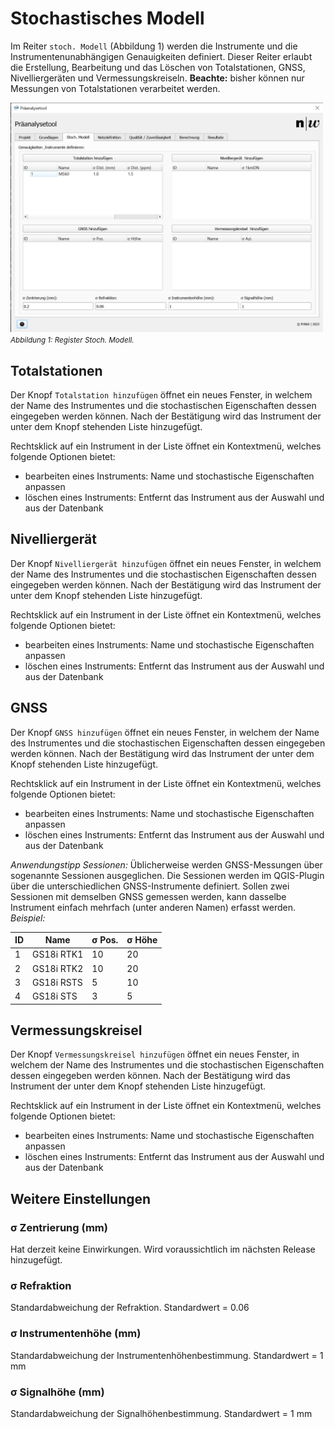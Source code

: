 # Stochastisches Modell

Im Reiter ```stoch. Modell``` (Abbildung 1) werden die Instrumente und die Instrumentenunabhängigen Genauigkeiten definiert. Dieser Reiter erlaubt die Erstellung, Bearbeitung und das Löschen von Totalstationen, GNSS, Nivelliergeräten und Vermessungskreiseln. **Beachte:** bisher können nur Messungen von Totalstationen verarbeitet werden.

<img src="../imgs/stoch/stochmod.png" width="500" /><br/>
<small>_Abbildung 1: Register Stoch. Modell._</small>

## Totalstationen

Der Knopf ```Totalstation hinzufügen``` öffnet ein neues Fenster, in welchem der Name des Instrumentes und die stochastischen Eigenschaften dessen eingegeben werden können. Nach der Bestätigung wird das Instrument der unter dem Knopf stehenden Liste hinzugefügt.

Rechtsklick auf ein Instrument in der Liste öffnet ein Kontextmenü, welches folgende Optionen bietet:

- bearbeiten eines Instruments: Name und stochastische Eigenschaften anpassen
- löschen eines Instruments: Entfernt das Instrument aus der Auswahl und aus der Datenbank

## Nivelliergerät

Der Knopf ```Nivelliergerät hinzufügen``` öffnet ein neues Fenster, in welchem der Name des Instrumentes und die stochastischen Eigenschaften dessen eingegeben werden können. Nach der Bestätigung wird das Instrument der unter dem Knopf stehenden Liste hinzugefügt.

Rechtsklick auf ein Instrument in der Liste öffnet ein Kontextmenü, welches folgende Optionen bietet:

- bearbeiten eines Instruments: Name und stochastische Eigenschaften anpassen
- löschen eines Instruments: Entfernt das Instrument aus der Auswahl und aus der Datenbank

## GNSS

Der Knopf ```GNSS hinzufügen``` öffnet ein neues Fenster, in welchem der Name des Instrumentes und die stochastischen Eigenschaften dessen eingegeben werden können. Nach der Bestätigung wird das Instrument der unter dem Knopf stehenden Liste hinzugefügt.

Rechtsklick auf ein Instrument in der Liste öffnet ein Kontextmenü, welches folgende Optionen bietet:

- bearbeiten eines Instruments: Name und stochastische Eigenschaften anpassen
- löschen eines Instruments: Entfernt das Instrument aus der Auswahl und aus der Datenbank

*Anwendungstipp Sessionen:* Üblicherweise werden GNSS-Messungen über sogenannte Sessionen ausgeglichen. Die Sessionen werden im QGIS-Plugin über die unterschiedlichen GNSS-Instrumente definiert. Sollen zwei Sessionen mit demselben GNSS gemessen werden, kann dasselbe Instrument einfach mehrfach (unter anderen Namen) erfasst werden. *Beispiel:*

| ID | Name | σ Pos. | σ Höhe |
| --- | --- | --- | --- |
| 1 | GS18i RTK1 | 10 | 20 |
| 2 | GS18i RTK2 | 10 | 20 |
| 3 | GS18i RSTS | 5 | 10 |
| 4 | GS18i STS | 3 | 5 |

## Vermessungskreisel

Der Knopf ```Vermessungskreisel hinzufügen``` öffnet ein neues Fenster, in welchem der Name des Instrumentes und die stochastischen Eigenschaften dessen eingegeben werden können. Nach der Bestätigung wird das Instrument der unter dem Knopf stehenden Liste hinzugefügt.

Rechtsklick auf ein Instrument in der Liste öffnet ein Kontextmenü, welches folgende Optionen bietet:

- bearbeiten eines Instruments: Name und stochastische Eigenschaften anpassen
- löschen eines Instruments: Entfernt das Instrument aus der Auswahl und aus der Datenbank

## Weitere Einstellungen

### σ Zentrierung (mm)

Hat derzeit keine Einwirkungen. Wird voraussichtlich im nächsten Release hinzugefügt.

### σ Refraktion

Standardabweichung der Refraktion. Standardwert = 0.06

### σ Instrumentenhöhe (mm)

Standardabweichung der Instrumentenhöhenbestimmung. Standardwert = 1 mm

### σ Signalhöhe (mm)

Standardabweichung der Signalhöhenbestimmung. Standardwert = 1 mm
